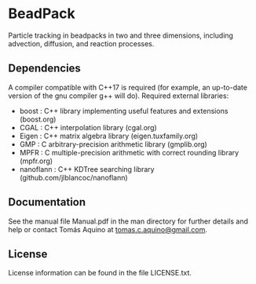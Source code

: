# BeadPack

Particle tracking in beadpacks in two and three dimensions, including advection, diffusion, and reaction processes. 

## Dependencies

A compiler compatible with C++17 is required (for example, an up-to-date version of the gnu compiler g++ will do).
Required external libraries:
- boost : C++ library implementing useful features and extensions (boost.org)
- CGAL : C++ interpolation library (cgal.org)
- Eigen : C++ matrix algebra library (eigen.tuxfamily.org)
- GMP : C arbitrary-precision arithmetic library (gmplib.org)
- MPFR : C multiple-precision arithmetic with correct rounding library (mpfr.org)
- nanoflann : C++ KDTree searching library (github.com/jlblancoc/nanoflann)

## Documentation

See the manual file Manual.pdf in the man directory for further details and help or contact Tomás Aquino at tomas.c.aquino@gmail.com.

## License

License information can be found in the file LICENSE.txt.
